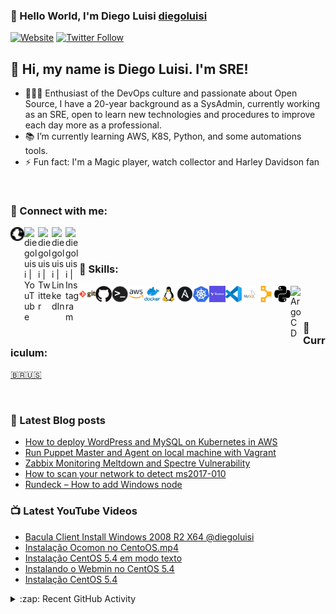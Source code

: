 ### 👋 Hello World, I'm Diego Luisi [diegoluisi][website]


[![Website](https://img.shields.io/website?label=diegoluisi.eti.br&style=for-the-badge&url=http%3A%2F%2Fwww.diegoluisi.eti.br)](http://www.diegoluisi.eti.br)
[![Twitter Follow](https://img.shields.io/twitter/follow/diegoluisi?color=1DA1F2&logo=twitter&style=for-the-badge)](https://twitter.com/intent/follow?original_referer=https%3A%2F%2Fgithub.com%2Fdiegoluisi&screen_name=diegoluisi)

## 🤖 Hi, my name is Diego Luisi. I'm SRE!

-  👨🏼‍💻 Enthusiast of the DevOps culture and passionate about Open Source, I have a 20-year background as a SysAdmin, currently working as an SRE, open to learn new technologies and procedures to improve each day more as a professional. 
- 📚 I’m currently learning AWS, K8S, Python, and some automations tools.
- ⚡ Fun fact: I'm a Magic player, watch collector and Harley Davidson fan

<br />

### 🔔 Connect with me:

[<img align="left" alt="diegoluisi.com" width="22px" src="https://raw.githubusercontent.com/iconic/open-iconic/master/svg/globe.svg" />][website]
[<img align="left" alt="diegoluisi | YouTube" width="22px" src="https://cdn.jsdelivr.net/npm/simple-icons@v3/icons/youtube.svg" />][youtube]
[<img align="left" alt="diegoluisi | Twitter" width="22px" src="https://cdn.jsdelivr.net/npm/simple-icons@v3/icons/twitter.svg" />][twitter]
[<img align="left" alt="diegoluisi | LinkedIn" width="22px" src="https://cdn.jsdelivr.net/npm/simple-icons@v3/icons/linkedin.svg" />][linkedin]
[<img align="left" alt="diegoluisi | Instagram" width="22px" src="https://cdn.jsdelivr.net/npm/simple-icons@v3/icons/instagram.svg" />][instagram]

<br />
<br />

### 🚀 Skills:

<img align="left" alt="Git" width="26px" src="https://raw.githubusercontent.com/github/explore/80688e429a7d4ef2fca1e82350fe8e3517d3494d/topics/git/git.png" />
<img align="left" alt="GitHub" width="26px" src="https://raw.githubusercontent.com/github/explore/78df643247d429f6cc873026c0622819ad797942/topics/github/github.png" />
<img align="left" alt="Terminal" width="26px" src="https://raw.githubusercontent.com/github/explore/80688e429a7d4ef2fca1e82350fe8e3517d3494d/topics/terminal/terminal.png" />
<img align="left" alt="AWS" width="26px" src="https://raw.githubusercontent.com/github/explore/80688e429a7d4ef2fca1e82350fe8e3517d3494d/topics/aws/aws.png" />
<img align="left" alt="Docker" width="26px" src="https://raw.githubusercontent.com/github/explore/80688e429a7d4ef2fca1e82350fe8e3517d3494d/topics/docker/docker.png" />
<img align="left" alt="Linux" width="26px" src="https://raw.githubusercontent.com/github/explore/80688e429a7d4ef2fca1e82350fe8e3517d3494d/topics/linux/linux.png" />
<img align="left" alt="Ansible" width="26px" src="https://raw.githubusercontent.com/github/explore/80688e429a7d4ef2fca1e82350fe8e3517d3494d/topics/ansible/ansible.png" />
<img align="left" alt="Kubernetes" width="26px" src="https://raw.githubusercontent.com/github/explore/80688e429a7d4ef2fca1e82350fe8e3517d3494d/topics/kubernetes/kubernetes.png" />
<img align="left" alt="Terraform" width="26px" src="https://raw.githubusercontent.com/github/explore/80688e429a7d4ef2fca1e82350fe8e3517d3494d/topics/terraform/terraform.png" />
<img align="left" alt="Visual Studio Code" width="26px" src="https://raw.githubusercontent.com/github/explore/80688e429a7d4ef2fca1e82350fe8e3517d3494d/topics/visual-studio-code/visual-studio-code.png" />
<img align="left" alt="MySQL" width="26px" src="https://raw.githubusercontent.com/github/explore/80688e429a7d4ef2fca1e82350fe8e3517d3494d/topics/mysql/mysql.png" />
<img align="left" alt="Puppet" width="26px" src="https://raw.githubusercontent.com/ralexrivero/xelar_theme_profile/main/icons/puppet.svg" />
<img align="left" alt="Python" width="26px" src="https://raw.githubusercontent.com/Workshape/tech-icons/master/icons/python.svg" />
<img align="left" alt="ArgoCD" width="20px" src="https://landscape.cncf.io/logos/argo.svg" />


<br />
<br />

### 📄 Curriculum:
[🇧🇷](https://github.com/diegoluisi/personal/blob/master/Diego_Luisi_BR.md)[🇺🇸](https://github.com/diegoluisi/personal/blob/master/Diego_Luisi_EN.md)

<br />

### 📝 Latest Blog posts
<!-- BLOG-POST-LIST:START -->
- [How to deploy WordPress and MySQL on Kubernetes in AWS](http://www.diegoluisi.eti.br/2022/01/17/how-to-deploy-wordpress-and-mysql-on-kubernetes-in-aws/)
- [Run Puppet Master and Agent on local machine with Vagrant](http://www.diegoluisi.eti.br/2022/01/14/puppet-master-and-agent-vagrant/)
- [Zabbix Monitoring Meltdown and Spectre Vulnerability](http://www.diegoluisi.eti.br/2018/01/05/zabbix-monitoring-meltdown-spectre-vulnerability/)
- [How to scan your network to detect ms2017-010](http://www.diegoluisi.eti.br/2017/05/17/scan-network-detect-ms2017-010/)
- [Rundeck – How to add Windows node](http://www.diegoluisi.eti.br/2015/06/17/rundeck-how-to-add-windows-node/)
<!-- BLOG-POST-LIST:END -->

### 📺 Latest YouTube Videos
<!-- YOUTUBE:START -->
- [Bacula Client Install Windows 2008 R2 X64 @diegoluisi](https://www.youtube.com/watch?v=XYr9QrrrEZ8)
- [Instalação Ocomon no CentoOS.mp4](https://www.youtube.com/watch?v=rXk6NDRi3hk)
- [Instalação CentOS 5.4 em modo texto](https://www.youtube.com/watch?v=ik7WDrOYwPw)
- [Instalando o Webmin no CentOS 5.4](https://www.youtube.com/watch?v=f7CmTPP0FcA)
- [Instalação CentOS 5.4](https://www.youtube.com/watch?v=004SQHTg54g)
<!-- YOUTUBE:END -->

<details>
  <summary>:zap: Recent GitHub Activity</summary>
  
<!--START_SECTION:activity-->
1. 🗣 Commented on [#644](https://github.com/voxpupuli/puppet-php/issues/644) in [voxpupuli/puppet-php](https://github.com/voxpupuli/puppet-php)
<!--END_SECTION:activity-->

</details>

[website]: http://www.diegoluisi.eti.br
[twitter]: https://twitter.com/diegoluisi
[youtube]: https://youtube.com/diegoluisi
[instagram]: https://instagram.com/diegoluisi
[linkedin]: https://linkedin.com/in/diegoluisi
